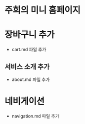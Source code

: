 # 주희의 미니 홈페이지

# 장바구니 추가
- cart.md 파일 추가

## 서비스 소개 추가
- about.md 파일 추가

# 네비게이션
- navigation.md 파일 추가 

